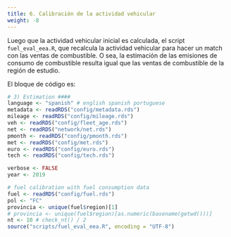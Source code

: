 ```yaml
---
title: 6. Calibración de la actividad vehicular
weight: -8
---
```


Luego que la actividad vehicular inicial es calculada, 
el script `fuel_eval_eea.R`, que recalcula la actividad 
vehicular para hacer un match con las ventas de combustible.
O sea, la estimación de las emisiones de consumo de combustible
resulta igual que las ventas de combustible de la región de estudio.

El bloque de código es:


```r
# 3) Estimation ####
language <- "spanish" # english spanish portuguese
metadata <- readRDS("config/metadata.rds")
mileage <- readRDS("config/mileage.rds")
veh <- readRDS("config/fleet_age.rds")
net <- readRDS("network/net.rds")
pmonth <- readRDS("config/pmonth.rds")
met <- readRDS("config/met.rds")
euro <- readRDS("config/euro.rds")
tech <- readRDS("config/tech.rds")

verbose <- FALSE
year <- 2019

# fuel calibration with fuel consumption data
fuel <- readRDS("config/fuel.rds")
pol <- "FC"
provincia <- unique(fuel$region)[1]
# provincia <- unique(fuel$region)[as.numeric(basename(getwd()))]
nt <- 10 # check_nt() / 2
source("scripts/fuel_eval_eea.R", encoding = "UTF-8")
```

